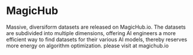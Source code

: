 # MagicHub
Massive, diversiform datasets are released on MagicHub.io. The datasets are subdivided into multiple dimensions, offering AI engineers a more efficient way to find datasets for their various AI models, thereby reserves more energy on algorithm optimization.
please visit at magichub.io
